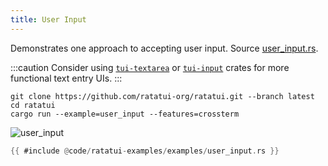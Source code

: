```yaml
---
title: User Input
---
```


Demonstrates one approach to accepting user input. Source [user_input.rs](./user_input.rs).

:::caution Consider using [`tui-textarea`](https://crates.io/crates/tui-textarea) or
[`tui-input`](https://crates.io/crates/tui-input) crates for more functional text entry UIs. :::

```shell title=run example
git clone https://github.com/ratatui-org/ratatui.git --branch latest
cd ratatui
cargo run --example=user_input --features=crossterm
```

![user_input](user_input.gif)

```rust title=user_input.rs
{{ #include @code/ratatui-examples/examples/user_input.rs }}
```
